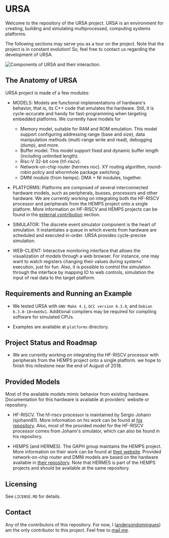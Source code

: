 # URSA

Welcome to the repository of the URSA project. URSA is an environment for creating, building and simulating multiprocessed, computing systems platforms.

The following sections may serve you as a tour on the project. Note that the project is in constant evolution! So, feel free to contact us regarding the development of URSA.

![Components of URSA and their interaction.](https://github.com/andersondomingues/ursa/blob/master/resources/URSA.png?raw=true)

## The Anatomy of URSA

URSA project is made of a few modules:

- MODELS: Models are functional implementations of hardware's behavior, that is, its C++ code that emulates the hardware. Still, it is cycle-accurate and handy for fast-programming when targeting embedded platforms. We currently have models for 
  * Memory model, suitable for RAM and ROM emulation. This model support configuring addressing range (base and size), data manipulation methods (multi-range write and read), debugging (dump), and more. 
  * Buffer model. This model support fixed and dynamic buffer length (including unlimited length).
  * Risc-V 32-bit core (hf-riscv).
  * Network-on-chip router (hermes noc). XY routing algorithm, round-robin policy and whormhole package switching.
  * DMNI module (from hemps). DMA + NI modules, together.


- PLATFORMS: Platforms are composed of several interconnected hardware models, such as peripherals, busses, processors and other hardware. We are currently working on integrating both the HF-RISCV processor and peripherals from the HEMPS project onto a single platform. More information on HF-RISCV and HEMPS projects can be found in the [external contribution](#external-contribution) section. 

- SIMULATOR: The discrete event simulator component is the heart of simulation. It instantiates a queue in which events from hardware are scheduled and executed in-order. URSA provides cycle-precise simulation.

- WEB-CLIENT: Interactive monitoring interface that allows the visualization of models through a web browser. For instance, one may want to watch registers changing their values during systems' execution, just for fun. Also, it is possible to control the simulation through the interface by mapping IO to web controls, simulation the input of real data to the target platform.

## Requirements and Running an Example

- We tested URSA with ``GNU Make 4.1``, ``GCC version 6.3.0``,  and ``Debian 6.3.0-18+deb9u1``. Additional compilers may be required for compiling software for simulated CPUs. 

- Examples are available at ``platforms`` directory. 

## Project Status and Roadmap

- We are currently working on integrating the HF-RISCV processor with peripherals from the HEMPS project onto a single platform. we hope to finish this milestone near the end of August of 2018. 

## Provided Models

Most of the available models mimic behavior from existing hardware. Documentation for this hardware is available at providers' website or repository. 

- HF-RISCV. The hf-riscv processor is maintained by Sergio Johann (sjohann81). More information on his work can be found at [his repository](https://github.com/sjohann81). Also, most of the provided model for the HF-RISCV processor comes from Johann's simulator, which can also be found in his repository.

- HEMPS (and HERMES). The GAPH group maintains the HEMPS project. More information on their work can be found at [their website](http://www.inf.pucrs.br/hemps/getting_started.html). Provided network-on-chip router and DMNI models are based on the hardware available in [their repository](https://github.com/GaphGroup/hemps). Note that HERMES is part of the HEMPS projects and should be available at the same repository.

## Licensing

See ``LICENSE.MD`` for details. 

## Contact

Any of the contributors of this repository. For now, I ([andersondomingues](https://github.com/andersondomingues)) am the only contributor to this project. Feel free to [mail me](mailto:ti.andersondomingues@gmail.com).
